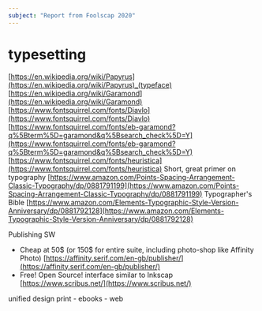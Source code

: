 ```yaml
---
subject: "Report from Foolscap 2020"
---
```



# typesetting
[https://en.wikipedia.org/wiki/Papyrus](https://en.wikipedia.org/wiki/Papyrus)_(typeface)
[https://en.wikipedia.org/wiki/Garamond](https://en.wikipedia.org/wiki/Garamond)
[https://www.fontsquirrel.com/fonts/Diavlo](https://www.fontsquirrel.com/fonts/Diavlo)
[https://www.fontsquirrel.com/fonts/eb-garamond?q%5Bterm%5D=garamond&q%5Bsearch_check%5D=Y](https://www.fontsquirrel.com/fonts/eb-garamond?q%5Bterm%5D=garamond&q%5Bsearch_check%5D=Y)
[https://www.fontsquirrel.com/fonts/heuristica](https://www.fontsquirrel.com/fonts/heuristica)
Short, great primer on typography [https://www.amazon.com/Points-Spacing-Arrangement-Classic-Typography/dp/0881791199](https://www.amazon.com/Points-Spacing-Arrangement-Classic-Typography/dp/0881791199)
Typographer's Bible [https://www.amazon.com/Elements-Typographic-Style-Version-Anniversary/dp/0881792128](https://www.amazon.com/Elements-Typographic-Style-Version-Anniversary/dp/0881792128)


Publishing SW  
- Cheap at 50$ (or 150$ for entire suite, including photo-shop like Affinity Photo) [https://affinity.serif.com/en-gb/publisher/](https://affinity.serif.com/en-gb/publisher/)
- Free! Open Source! interface similar to Inkscap [https://www.scribus.net/](https://www.scribus.net/)
    
unified design
print - ebooks - web
